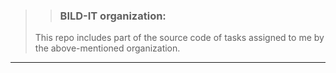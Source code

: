 >> ### BILD-IT organization:
> This repo includes part of the source code of tasks assigned to me by the above-mentioned organization.
____________